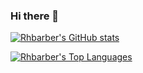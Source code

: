 ### Hi there 👋

[![Rhbarber's GitHub stats](https://github-readme-stats.vercel.app/api?username=Rhbarber&repo=github-readme-stats&count_private=true&include_all_commits=true&show_icons=true&theme=radical&card_width=750)](https://github.com/Rhbarber/github-readme-stats)

[![Rhbarber's Top Languages](https://github-readme-stats.vercel.app/api/top-langs?username=Rhbarber&repo=github-readme-stats&count_private=true&show_icons=true&theme=radical&card_width=480)](https://github.com/Rhbarber/github-readme-stats)

<!--
**Rhbarber/Rhbarber** is a ✨ _special_ ✨ repository because its `README.md` (this file) appears on your GitHub profile.

Here are some ideas to get you started:

- 🔭 I’m currently working on ...
- 🌱 I’m currently learning ...
- 👯 I’m looking to collaborate on ...
- 🤔 I’m looking for help with ...
- 💬 Ask me about ...
- 📫 How to reach me: ...
- 😄 Pronouns: ...
- ⚡ Fun fact: ...
-->
